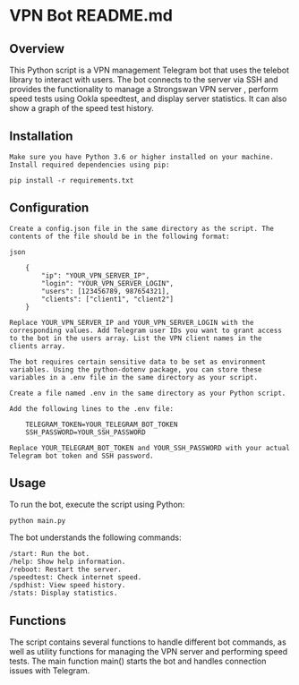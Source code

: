 # VPN Bot README.md

## Overview

This Python script is a VPN management Telegram bot that uses the telebot library to interact with users. The bot connects to the server via SSH and provides the functionality to manage a Strongswan VPN server , perform speed tests using Ookla speedtest, and display server statistics. It can also show a graph of the speed test history.

## Installation

    Make sure you have Python 3.6 or higher installed on your machine.
    Install required dependencies using pip:

    pip install -r requirements.txt

## Configuration

    Create a config.json file in the same directory as the script. The contents of the file should be in the following format:

    json

        {
            "ip": "YOUR_VPN_SERVER_IP",
            "login": "YOUR_VPN_SERVER_LOGIN",
            "users": [123456789, 987654321],
            "clients": ["client1", "client2"]
        }

    Replace YOUR_VPN_SERVER_IP and YOUR_VPN_SERVER_LOGIN with the corresponding values. Add Telegram user IDs you want to grant access to the bot in the users array. List the VPN client names in the clients array.

    The bot requires certain sensitive data to be set as environment variables. Using the python-dotenv package, you can store these variables in a .env file in the same directory as your script.

    Create a file named .env in the same directory as your Python script.

    Add the following lines to the .env file:

        TELEGRAM_TOKEN=YOUR_TELEGRAM_BOT_TOKEN
        SSH_PASSWORD=YOUR_SSH_PASSWORD

    Replace YOUR_TELEGRAM_BOT_TOKEN and YOUR_SSH_PASSWORD with your actual Telegram bot token and SSH password.

## Usage

To run the bot, execute the script using Python:

    python main.py

The bot understands the following commands:

    /start: Run the bot.
    /help: Show help information.
    /reboot: Restart the server.
    /speedtest: Check internet speed.
    /spdhist: View speed history.
    /stats: Display statistics.

## Functions

The script contains several functions to handle different bot commands, as well as utility functions for managing the VPN server and performing speed tests. The main function main() starts the bot and handles connection issues with Telegram.
